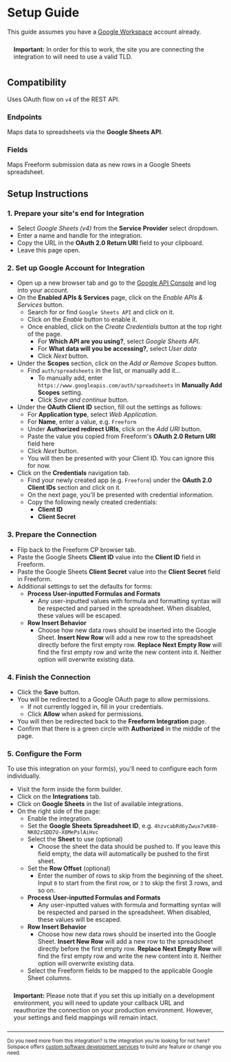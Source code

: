 # Setup Guide

This guide assumes you have a [Google Workspace](https://workspace.google.com) account already.

<span class="note warning"><b>Important:</b> In order for this to work, the site you are connecting the integration to will need to use a valid TLD.</span>

## Compatibility

Uses OAuth flow on `v4` of the REST API.

### Endpoints
Maps data to spreadsheets via the **Google Sheets API**.

### Fields
Maps Freeform submission data as new rows in a Google Sheets spreadsheet.

## Setup Instructions

### 1. Prepare your site's end for Integration

- Select *Google Sheets (v4)* from the **Service Provider** select dropdown.
- Enter a name and handle for the integration.
- Copy the URL in the **OAuth 2.0 Return URI** field to your clipboard.
- Leave this page open.

### 2. Set up Google Account for Integration

- Open up a new browser tab and go to the [Google API Console](https://console.cloud.google.com/apis/dashboard/) and log into your account.
- On the **Enabled APIs & Services** page, click on the _Enable APIs & Services_ button.
    - Search for or find `Google Sheets API` and click on it.
    - Click on the _Enable_ button to enable it.
    - Once enabled, click on the _Create Credentials_ button at the top right of the page.
        - For **Which API are you using?**, select _Google Sheets API_.
        - For **What data will you be accessing?**, select _User data_
        - Click _Next_ button.
- Under the **Scopes** section, click on the _Add or Remove Scopes_ button.
    - Find `auth/spreadsheets` in the list, or manually add it... 
        - To manually add, enter `https://www.googleapis.com/auth/spreadsheets` in **Manually Add Scopes** setting.
        - Click _Save and continue_ button.
- Under the **OAuth Client ID** section, fill out the settings as follows:
    - For **Application type**, select _Web Application_.
    - For **Name**, enter a value, e.g. `Freeform`
    - Under **Authorized redirect URIs**, click on the _Add URI_ button.
    - Paste the value you copied from Freeform's **OAuth 2.0 Return URI** field here
    - Click _Next_ button.
    - You will then be presented with your Client ID. You can ignore this for now.
- Click on the **Credentials** navigation tab.
    - Find your newly created app (e.g. `Freeform`) under the **OAuth 2.0 Client IDs** section and click on it.
    - On the next page, you'll be presented with credential information.
    - Copy the following newly created credentials:
        - **Client ID**
        - **Client Secret**

### 3. Prepare the Connection

- Flip back to the Freeform CP browser tab.
- Paste the Google Sheets **Client ID** value into the **Client ID** field in Freeform.
- Paste the Google Sheets **Client Secret** value into the **Client Secret** field in Freeform.
- Additional settings to set the defaults for forms:
    - **Process User-inputted Formulas and Formats**
        - Any user-inputted values with formula and formatting syntax will be respected and parsed in the spreadsheet. When disabled, these values will be escaped.
    - **Row Insert Behavior**
        - Choose how new data rows should be inserted into the Google Sheet. **Insert New Row** will add a new row to the spreadsheet directly before the first empty row. **Replace Next Empty Row** will find the first empty row and write the new content into it. Neither option will overwrite existing data.

### 4. Finish the Connection

- Click the **Save** button.
- You will be redirected to a Google OAuth page to allow permissions.
    - If not currently logged in, fill in your credentials.
    - Click **Allow** when asked for permissions.
- You will then be redirected back to the **Freeform Integration** page.
- Confirm that there is a green circle with **Authorized** in the middle of the page.

### 5. Configure the Form

To use this integration on your form(s), you'll need to configure each form individually.

- Visit the form inside the form builder.
- Click on the **Integrations** tab.
- Click on **Google Sheets** in the list of available integrations.
- On the right side of the page:
    - Enable the integration.
    - Set the **Google Sheets Spreadsheet ID**, e.g. `4hzvcabRd6yZwux7vK80-NK02zSDD7U-X8MePslAiHvc`
    - Select the **Sheet** to use (optional)
        - Choose the sheet the data should be pushed to. If you leave this field empty, the data will automatically be pushed to the first sheet.
    - Set the **Row Offset** (optional)
        - Enter the number of rows to skip from the beginning of the sheet. Input `0` to start from the first row, or `3` to skip the first 3 rows, and so on.
    - **Process User-inputted Formulas and Formats**
        - Any user-inputted values with formula and formatting syntax will be respected and parsed in the spreadsheet. When disabled, these values will be escaped.
    - **Row Insert Behavior**
        - Choose how new data rows should be inserted into the Google Sheet. **Insert New Row** will add a new row to the spreadsheet directly before the first empty row. **Replace Next Empty Row** will find the first empty row and write the new content into it. Neither option will overwrite existing data.
    - Select the Freeform fields to be mapped to the applicable Google Sheet columns.

<span class="note warning"><b>Important:</b> Please note that if you set this up initially on a development environment, you will need to update your callback URL and reauthorize the connection on your production environment. However, your settings and field mappings will remain intact.</span>

---

<small>Do you need more from this integration? Is the integration you're looking for not here? Solspace offers [custom software development services](https://docs.solspace.com/support/premium/) to build any feature or change you need.</small>

<style type="text/css">ol{list-style-type:upper-alpha;padding-left:20px!important}ol>li{font-weight:600}ol>li>ul>li{font-weight:400}.warning {display:block;padding:10px 15px;border:1px solid var(--warning-color);border-radius:5px;}</style>